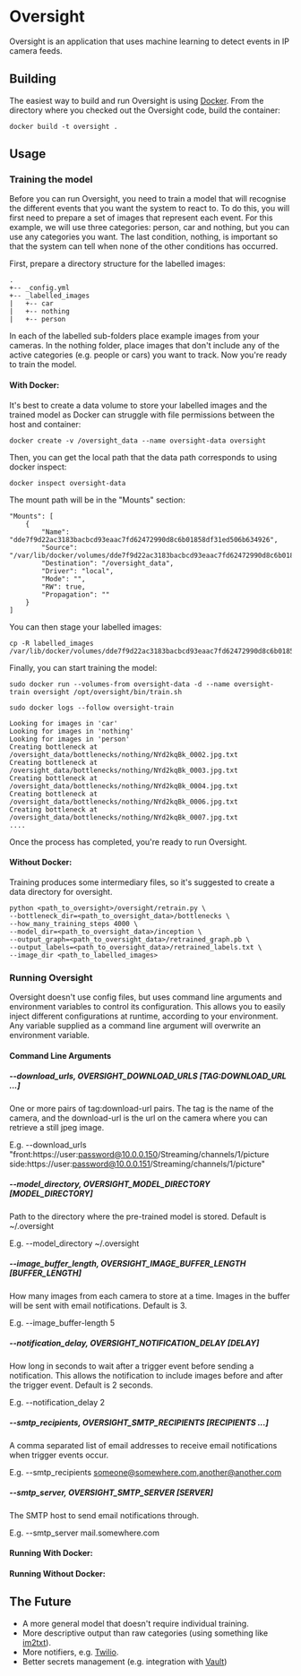 # Oversight
Oversight is an application that uses machine learning to detect events in IP camera feeds.

## Building
The easiest way to build and run Oversight is using [Docker](https://docker.com). From the directory where you checked out the Oversight code, build the container:

	docker build -t oversight .

## Usage
### Training the model
Before you can run Oversight, you need to train a model that will recognise the different events that you want the system to react to. To do this, you will first need to prepare a set of images that represent each event. For this example, we will use three categories: person, car and nothing, but you can use any categories you want. The last condition, nothing, is important so that the system can tell when none of the other conditions has occurred.

First, prepare a directory structure for the labelled images:

    .
    +-- _config.yml
    +-- _labelled_images
    |   +-- car
    |   +-- nothing
    |   +-- person

In each of the labelled sub-folders place example images from your cameras. In the nothing folder, place images that don't include any of the active categories (e.g. people or cars) you want to track. Now you're ready to train the model.

#### With Docker:
It's best to create a data volume to store your labelled images and the trained model as Docker can struggle with file permissions between the host and container:

    docker create -v /oversight_data --name oversight-data oversight

Then, you can get the local path that the data path corresponds to using docker inspect:

    docker inspect oversight-data

The mount path will be in the "Mounts" section:

    "Mounts": [
        {
            "Name": "dde7f9d22ac3183bacbcd93eaac7fd62472990d8c6b01858df31ed506b634926",
            "Source": "/var/lib/docker/volumes/dde7f9d22ac3183bacbcd93eaac7fd62472990d8c6b01858df31ed506b634926/_data",
            "Destination": "/oversight_data",
            "Driver": "local",
            "Mode": "",
            "RW": true,
            "Propagation": ""
        }
    ]

You can then stage your labelled images:

    cp -R labelled_images /var/lib/docker/volumes/dde7f9d22ac3183bacbcd93eaac7fd62472990d8c6b01858df31ed506b634926/_data/

Finally, you can start training the model:

    sudo docker run --volumes-from oversight-data -d --name oversight-train oversight /opt/oversight/bin/train.sh

    sudo docker logs --follow oversight-train

    Looking for images in 'car'
    Looking for images in 'nothing'
    Looking for images in 'person'
    Creating bottleneck at /oversight_data/bottlenecks/nothing/NYd2kqBk_0002.jpg.txt
    Creating bottleneck at /oversight_data/bottlenecks/nothing/NYd2kqBk_0003.jpg.txt
    Creating bottleneck at /oversight_data/bottlenecks/nothing/NYd2kqBk_0004.jpg.txt
    Creating bottleneck at /oversight_data/bottlenecks/nothing/NYd2kqBk_0006.jpg.txt
    Creating bottleneck at /oversight_data/bottlenecks/nothing/NYd2kqBk_0007.jpg.txt
    ....

Once the process has completed, you're ready to run Oversight.

#### Without Docker:
Training produces some intermediary files, so it's suggested to create a data directory for oversight.

    python <path_to_oversight>/oversight/retrain.py \
    --bottleneck_dir=<path_to_oversight_data>/bottlenecks \
    --how_many_training_steps 4000 \
    --model_dir=<path_to_oversight_data>/inception \
    --output_graph=<path_to_oversight_data>/retrained_graph.pb \
    --output_labels=<path_to_oversight_data>/retrained_labels.txt \
    --image_dir <path_to_labelled_images>

### Running Oversight
Oversight doesn't use config files, but uses command line arguments and environment variables to control its configuration. This allows you to easily inject different configurations at runtime, according to your environment. Any variable supplied as a command line argument will overwrite an environment variable.

#### Command Line Arguments

##### --download_urls, OVERSIGHT_DOWNLOAD_URLS \[TAG:DOWNLOAD_URL ...\]
One or more pairs of tag:download-url pairs. The tag is the name of the camera, and the download-url is the url on the camera where you can retrieve a still jpeg image.

E.g. --download_urls "front:https://user:password@10.0.0.150/Streaming/channels/1/picture side:https://user:password@10.0.0.151/Streaming/channels/1/picture"

##### --model_directory, OVERSIGHT_MODEL_DIRECTORY \[MODEL_DIRECTORY\]
Path to the directory where the pre-trained model is stored. Default is ~/.oversight

E.g. --model_directory ~/.oversight

##### --image_buffer_length, OVERSIGHT_IMAGE_BUFFER_LENGTH \[BUFFER_LENGTH\]
How many images from each camera to store at a time. Images in the buffer will be sent with email notifications. Default is 3.

E.g. --image_buffer-length 5

##### --notification_delay, OVERSIGHT_NOTIFICATION_DELAY \[DELAY\]
How long in seconds to wait after a trigger event before sending a notification. This allows the notification to include images before and after the trigger event. Default is 2 seconds.

E.g. --notification_delay 2

##### --smtp_recipients, OVERSIGHT_SMTP_RECIPIENTS \[RECIPIENTS ...\]
A comma separated list of email addresses to receive email notifications when trigger events occur.

E.g. --smtp_recipients someone@somewhere.com,another@another.com

##### --smtp_server, OVERSIGHT_SMTP_SERVER \[SERVER\]
The SMTP host to send email notifications through.

E.g. --smtp_server mail.somewhere.com



#### Running With Docker:

#### Running Without Docker:

## The Future
- A more general model that doesn't require individual training.
- More descriptive output than raw categories (using something like [im2txt](https://github.com/tensorflow/models/tree/master/im2txt)).
- More notifiers, e.g. [Twilio](https://www.twilio.com).
- Better secrets management (e.g. integration with [Vault](https://vaultproject.io))
